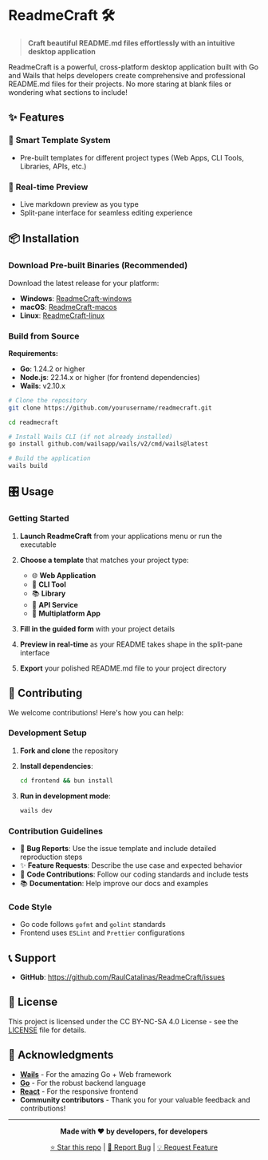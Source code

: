 # ReadmeCraft 🛠️

> **Craft beautiful README.md files effortlessly with an intuitive desktop application**

ReadmeCraft is a powerful, cross-platform desktop application built with Go and Wails that helps developers create comprehensive and professional README.md files for their projects. No more staring at blank files or wondering what sections to include!

## ✨ Features

### 🎯 **Smart Template System**

- Pre-built templates for different project types (Web Apps, CLI Tools, Libraries, APIs, etc.)

### 🔄 **Real-time Preview**

- Live markdown preview as you type
- Split-pane interface for seamless editing experience

## 📦 Installation

### Download Pre-built Binaries (Recommended)

Download the latest release for your platform:

- **Windows**: [ReadmeCraft-windows](https://github.com/RaulCatalinas/ReadmeCraft/releases)
- **macOS**: [ReadmeCraft-macos](https://github.com/RaulCatalinas/ReadmeCraft/releases)
- **Linux**: [ReadmeCraft-linux](https://github.com/RaulCatalinas/ReadmeCraft/releases)

### Build from Source

**Requirements:**

- **Go**: 1.24.2 or higher
- **Node.js**: 22.14.x or higher (for frontend dependencies)
- **Wails**: v2.10.x

```bash
# Clone the repository
git clone https://github.com/yourusername/readmecraft.git

cd readmecraft

# Install Wails CLI (if not already installed)
go install github.com/wailsapp/wails/v2/cmd/wails@latest

# Build the application
wails build
```

## 🎛️ Usage

### Getting Started

1. **Launch ReadmeCraft** from your applications menu or run the executable

2. **Choose a template** that matches your project type:

   - 🌐 **Web Application**
   - 🔧 **CLI Tool**
   - 📚 **Library**
   - 🔌 **API Service**
   - 📱 **Multiplatform App**

3. **Fill in the guided form** with your project details

4. **Preview in real-time** as your README takes shape in the split-pane interface

5. **Export** your polished README.md file to your project directory

## 🤝 Contributing

We welcome contributions! Here's how you can help:

### Development Setup

1. **Fork and clone** the repository

2. **Install dependencies**:

   ```bash
   cd frontend && bun install
   ```

3. **Run in development mode**:

   ```bash
   wails dev
   ```

### Contribution Guidelines

- 🐛 **Bug Reports**: Use the issue template and include detailed reproduction steps
- ✨ **Feature Requests**: Describe the use case and expected behavior
- 🔧 **Code Contributions**: Follow our coding standards and include tests
- 📚 **Documentation**: Help improve our docs and examples

### Code Style

- Go code follows `gofmt` and `golint` standards
- Frontend uses `ESLint` and `Prettier` configurations

## 📞 Support

- **GitHub**: https://github.com/RaulCatalinas/ReadmeCraft/issues

## 📄 License

This project is licensed under the CC BY-NC-SA 4.0 License - see the [LICENSE](LICENSE) file for details.

## 🙏 Acknowledgments

- **[Wails](https://wails.io)** - For the amazing Go + Web framework
- **[Go](https://golang.org)** - For the robust backend language
- **[React](https://reactjs.org)** - For the responsive frontend
- **Community contributors** - Thank you for your valuable feedback and contributions!

---

<div align="center">

**Made with ❤️ by developers, for developers**

[⭐ Star this repo](https://github.com/yourusername/readmecraft) | [🐛 Report Bug](https://github.com/yourusername/readmecraft/issues) | [💡 Request Feature](https://github.com/yourusername/readmecraft/issues)

</div>
